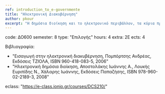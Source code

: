 ```yaml
---
ref: introduction_to_e-governmente
title: "Ηλεκτρονική Διακυβέρνηση"
author: pkour
excerpt: "Η δημόσια διοίκηση και το ηλεκτρονικό περιβάλλον, τα κύρια προβλήματα της δημόσιας διοίκησης στη κοινωνία της πληροφορίας, οι βασικές λειτουργίες της δημόσιας διοίκησης, ανασχεδιασμός διοικητικών διαδικασιών, παροχή δημοσίων υπηρεσιών μέσω διαδικτύου, στάνταρντς και διαλειτουργικότητα εφαρμογών, διαχείριση γνώσης και ηλεκτρονική διακυβέρνηση, e-democracy (ηλεκτρονική δημοκρατία), e-participation (ηλεκτρονική συμμετοχή), e-voting (ηλεκτρονική ψηφοφορία), θέματα ασφάλειας και ιδιωτικότητας, κοινωνική αποδοχή των ηλεκτρονικών διαδικασιών, νομικά θέματα, διεθνής διακυβερνητική συνεργασία."
---
```


code: ΔΟ600
semester: 8
type: "Επιλογής"
hours: 4
extra: 2Ε
ects: 4

Βιβλιογραφία: 
  - "Εισαγωγή στην ηλεκτρονική διακυβέρνηση, Πομπόρτσης Ανδρέας, Εκδόσεις ΤΖΙΟΛΑ, ISBN 960-418-083-5, 2006"
  - "Ηλεκτρονική δημόσια διοίκηση, Αποστολάκης Ιωάννης Α., Λουκής Ευριπίδης Ν., Χάλαρης Ιωάννης, Εκδόσεις Παπαζήσης, ISBN 978-960-02-2189-3, 2008"
  
eclass: "https://e-class.ionio.gr/courses/DCS210/"
